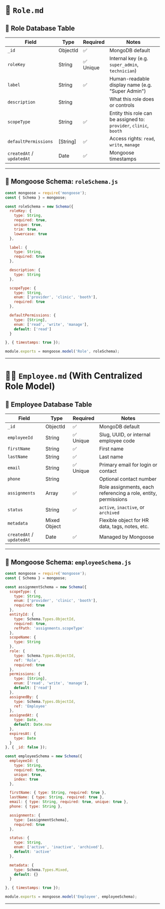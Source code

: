 # 📘 `Role.md`

## 🧬 Role Database Table

| Field                     | Type      | Required | Notes                                                              |
| ------------------------- | --------- | -------- | ------------------------------------------------------------------ |
| `_id`                     | ObjectId  | ✅        | MongoDB default                                                    |
| `roleKey`                 | String    | ✅ Unique | Internal key (e.g. `super_admin`, `technician`)                    |
| `label`                   | String    | ✅        | Human-readable display name (e.g. "Super Admin")                   |
| `description`             | String    |          | What this role does or controls                                    |
| `scopeType`               | String    | ✅        | Entity this role can be assigned to: `provider`, `clinic`, `booth` |
| `defaultPermissions`      | \[String] | ✅        | Access rights: `read`, `write`, `manage`                           |
| `createdAt` / `updatedAt` | Date      | ✅        | Mongoose timestamps                                                |

---

## 🧾 Mongoose Schema: `roleSchema.js`

```js
const mongoose = require('mongoose');
const { Schema } = mongoose;

const roleSchema = new Schema({
  roleKey: {
    type: String,
    required: true,
    unique: true,
    trim: true,
    lowercase: true
  },

  label: {
    type: String,
    required: true
  },

  description: {
    type: String
  },

  scopeType: {
    type: String,
    enum: ['provider', 'clinic', 'booth'],
    required: true
  },

  defaultPermissions: {
    type: [String],
    enum: ['read', 'write', 'manage'],
    default: ['read']
  }

}, { timestamps: true });

module.exports = mongoose.model('Role', roleSchema);
```

---

# 👨‍⚕️ `Employee.md` (With Centralized Role Model)

## 🧬 Employee Database Table

| Field                     | Type         | Required | Notes                                                          |
| ------------------------- | ------------ | -------- | -------------------------------------------------------------- |
| `_id`                     | ObjectId     | ✅        | MongoDB default                                                |
| `employeeId`              | String       | ✅ Unique | Slug, UUID, or internal employee code                          |
| `firstName`               | String       | ✅        | First name                                                     |
| `lastName`                | String       | ✅        | Last name                                                      |
| `email`                   | String       | ✅ Unique | Primary email for login or contact                             |
| `phone`                   | String       |          | Optional contact number                                        |
| `assignments`             | Array        | ✅        | Role assignments, each referencing a role, entity, permissions |
| `status`                  | String       | ✅        | `active`, `inactive`, or `archived`                            |
| `metadata`                | Mixed Object |          | Flexible object for HR data, tags, notes, etc.                 |
| `createdAt` / `updatedAt` | Date         | ✅        | Managed by Mongoose                                            |

---

## 🧾 Mongoose Schema: `employeeSchema.js`

```js
const mongoose = require('mongoose');
const { Schema } = mongoose;

const assignmentSchema = new Schema({
  scopeType: {
    type: String,
    enum: ['provider', 'clinic', 'booth'],
    required: true
  },
  entityId: {
    type: Schema.Types.ObjectId,
    required: true,
    refPath: 'assignments.scopeType'
  },
  scopeName: {
    type: String
  },
  role: {
    type: Schema.Types.ObjectId,
    ref: 'Role',
    required: true
  },
  permissions: {
    type: [String],
    enum: ['read', 'write', 'manage'],
    default: ['read']
  },
  assignedBy: {
    type: Schema.Types.ObjectId,
    ref: 'Employee'
  },
  assignedAt: {
    type: Date,
    default: Date.now
  },
  expiresAt: {
    type: Date
  }
}, { _id: false });

const employeeSchema = new Schema({
  employeeId: {
    type: String,
    required: true,
    unique: true,
    index: true
  },

  firstName: { type: String, required: true },
  lastName: { type: String, required: true },
  email: { type: String, required: true, unique: true },
  phone: { type: String },

  assignments: {
    type: [assignmentSchema],
    required: true
  },

  status: {
    type: String,
    enum: ['active', 'inactive', 'archived'],
    default: 'active'
  },

  metadata: {
    type: Schema.Types.Mixed,
    default: {}
  }

}, { timestamps: true });

module.exports = mongoose.model('Employee', employeeSchema);
```

---
